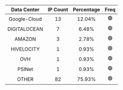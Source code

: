 | Data Center | IP Count | Percentage | Freq |
|:------------:|:--------:|:-----------:|:-----:|
| Google-Cloud | 13 | 12.04% | 🟢 |
| DIGITALOCEAN | 7 | 6.48% | 🟢 |
| AMAZON | 3 | 2.78% | 🟢 |
| HIVELOCITY | 1 | 0.93% | 🟢 |
| OVH | 1 | 0.93% | 🟢 |
| PSINet | 1 | 0.93% | 🟢 |
| OTHER | 82 | 75.93% | 🟢 |